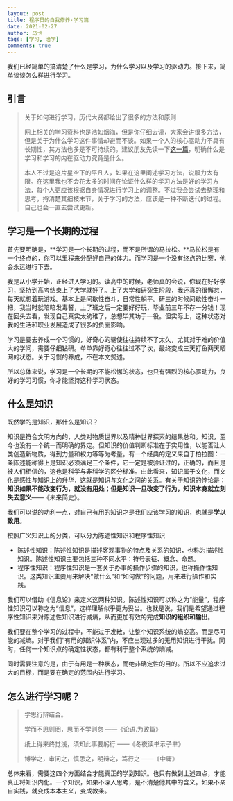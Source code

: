 ```yaml
---
layout: post
title: 程序员的自我修养·学习篇
date: 2021-02-27
author: 乌卡
tags: [学习, 治学]
comments: true
---
```


我们已经简单的搞清楚了什么是学习，为什么学习以及学习的驱动力。接下来，简单谈谈怎么样进行学习。

## 引言

> 关于如何进行学习，历代大贤都给出了很多的方法和原则
>
> 网上相关的学习资料也是浩如烟海，但是你仔细去读，大家会讲很多方法，但是关于为什么学习这件事情却避而不谈。如果一个人的核心驱动力不具有长期性，其方法也多是不可持续的。建议朋友先读一下[这一篇](https://qqfly1to19.github.io/blog/)，明确什么是学习和学习的内在驱动力究竟是什么。
>
> 本人不过是这片星空下的平凡人，如果在这里阐述学习方法，说服力太有限。在这里我也不会花太多的时间在论证什么样的学习方法是好的学习方法，每个人更应该根据自身情况进行学习上的调整。不过我会尝试去整理和思考，捋清楚其细枝末节，关于学习的方法，应该是一种不断迭代的过程。自己也会一直去尝试更新。

## 学习是一个长期的过程

首先要明确是，**学习是一个长期的过程，而不是所谓的马拉松。**马拉松是有一个终点的，你可以里程来分配好自己的体力。而学习是一个没有终点的比赛，他会永远进行下去。

我是从小学开始，正经进入学习的。读高中的时候，老师真的会说，你现在好好学习，坚持到高考结束上了大学就好了。上了大学和研究生阶段，我还真的很懈怠，每天就想着玩游戏。基本上是间歇性奋斗，日常性躺平。研三的时候间歇性奋斗一把，我当时就暗暗发毒誓，上了班之后一定要好好玩，毕业前三年不存一分钱！现在回头去看，发现自己真实太幼稚了，总想毕其功于一役。但实际上，这种状态对我的生活和职业发展造成了很多的负面影响。

学习是要去养成一个习惯的，好奇心的驱使往往持续不了太久，尤其对于难的价值大的学问，需要仔细钻研。单单靠好奇心往往过不了坎，最终变成三天打鱼两天晒网的状态。关于习惯的养成，不在本文赘述。

所以总体来说，学习是一个长期的不能松懈的状态，也只有强烈的核心驱动力，良好的学习习惯，你才能坚持这种学习状态。

## 什么是知识

既然学的是知识，那什么是知识？

知识是符合文明方向的，人类对物质世界以及精神世界探索的结果总和。知识，至今也没有一个统一而明确的界定。但知识的价值判断标准在于实用性，以能否让人类创造新物质，得到力量和权力等等为考量。有一个经典的定义来自于柏拉图：一条陈述能称得上是知识必须满足三个条件，它一定是被验证过的，正确的，而且是被人们相信的，这也是科学与非科学的区分标准。由此看来，知识属于文化，而文化是感性与知识上的升华，这就是知识与文化之间的关系。有关于知识的悖论是：**知识如果不能改变行为，就没有用处；但是知识一旦改变了行为，知识本身就立刻失去意义**——《未来简史》。

我们可以说的功利一点，对自己有用的知识才是我们应该学习的知识，也就是**学以致用**。

按照广义知识上的分类，可以分为陈述性知识和程序性知识

- 陈述性知识：陈述性知识是描述客观事物的特点及关系的知识，也称为描述性知识。陈述性知识主要包括三种不同水平：符号表征、概念、命题。
- 程序性知识：程序性知识是一套关于办事的操作步骤的知识，也称操作性知识。这类知识主要用来解决“做什么”和“如何做”的问题，用来进行操作和实践。

我们可以借助《信息论》来定义这两种知识。陈述性知识可以称之为“能量”，程序性知识可以称之为“信息”，这样理解似乎更为妥当。也就是说，我们是希望通过程序性知识来对陈述性知识进行减熵，从而更加有效的完成**知识的组织和输出**。

我们要在整个学习的过程中，不能过于发散，让整个知识系统的熵变高。而是尽可能的减熵。对于我们“有用的知识体系”内，不应出现过多的无用知识进行干扰。同时，任何一个知识点的确定性状态，都有利于整个系统的熵减。

同时需要注意的是，由于有用是一种状态，而绝非确定性的目的。所以不应追求过大的目标，而是要在确定的范围内进行学习。

## 怎么进行学习呢？

> 学思行辩结合。
>
> 学而不思则罔，思而不学则怠 ——《论语.为政篇》
>
> 纸上得来终觉浅，须知此事要躬行 ——《冬夜读书示子聿》
>
> 博学之，审问之，慎思之，明辩之，笃行之 ——《中庸》

总体来看，需要这四个方面结合才能真正的学到知识。也只有做到上述四点，才能真正将知识内化。一个知识，如果不深入思考，是不清楚他其中的含义。如果不亲自实践，就变成本本主义，变成教条。



